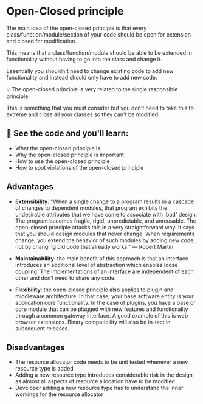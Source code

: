 ﻿# Open-Closed principle

The main idea of the open-closed principle is that every class/function/module/section of your code should be open for extension and closed for modification.

This means that a class/function/module should be able to be extended in functionality without having to go into the class and change it.

Essentially you shouldn't need to change existing code to add new functionality and instead should only have to add new code.

💡 The open-closed principle is very related to the single responsible principle.

This is something that you must consider but you don't need to take this to extreme and close all your classes so they can't be modified.

## 🧠 See the code and you'll learn:

- What the open-closed principle is
- Why the open-closed principle is important
- How to use the open-closed principle
- How to spot violations of the open-closed principle

## Advantages

- **Extensibility**: "When a single change to a program results in a cascade of changes to dependent modules, that program exhibits the undesirable attributes that we have come to associate with 'bad' design. The program becomes fragile, rigid, unpredictable, and unreusable. The open-closed principle attacks this in a very straightforward way. It says that you should design modules that never change. When requirements change, you extend the behavior of such modules by adding new code, not by changing old code that already works."
  — Robert Martin

- **Maintainability**: the main benefit of this approach is that an interface introduces an additional level of abstraction which enables loose coupling. The implementations of an interface are independent of each other and don’t need to share any code.

- **Flexibility**: the open-closed principle also applies to plugin and middleware architecture. In that case, your base software entity is your application core functionality.
  In the case of plugins, you have a base or core module that can be plugged with new features and functionality through a common gateway interface. A good example of this is web browser extensions.
  Binary compatibility will also be in-tact in subsequent releases.

## Disadvantages

- The resource allocator code needs to be unit tested whenever a new resource type is added
- Adding a new resource type introduces considerable risk in the design as almost all aspects of resource allocation have to be modified
- Developer adding a new resource type has to understand the inner workings for the resource allocator